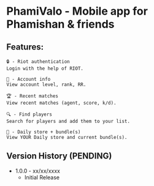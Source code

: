 # PhamiValo - Mobile app for Phamishan & friends

## Features:

```
🔒 - Riot authentication
Login with the help of RIOT.

👤 - Account info
View account level, rank, RR.

🏆 - Recent matches
View recent matches (agent, score, k/d).

🔍 - Find players
Search for players and add them to your list.

🛒 - Daily store + bundle(s)
View YOUR Daily store and current bundle(s).
```

## Version History (PENDING)

-   1.0.0 - xx/xx/xxxx
    -   Initial Release
